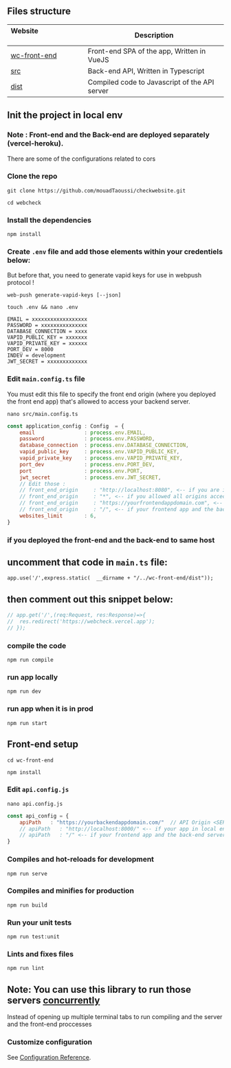 ## Files structure

| Website&nbsp; &nbsp; &nbsp; &nbsp; &nbsp; &nbsp; &nbsp; &nbsp; &nbsp; &nbsp; &nbsp; &nbsp; &nbsp; &nbsp; | Description |
| ----------------------- | ------------------ |
| [wc-front-end](https://github.com/mouadTaoussi/webcheck/tree/main/wc-front-end)| Front-end SPA of the app, Written in VueJS|
| [src](https://github.com/mouadTaoussi/webcheck/tree/main/src)| Back-end API, Written in Typescript |
| [dist](https://github.com/mouadTaoussi/webcheck/tree/main/dist)| Compiled code to Javascript of  the API server |

## Init the project in local env

### Note : Front-end and the Back-end are deployed separately (vercel-heroku).
<p>There are some of the configurations related to cors</p>

### Clone the repo

```
git clone https://github.com/mouadTaoussi/checkwebsite.git
```
```
cd webcheck
```

### Install the dependencies

```
npm install
```

### Create ``.env`` file and add those elements within your credentiels below:
<p>But before that, you need to generate vapid keys for use in webpush protocol !</p>

```
web-push generate-vapid-keys [--json]
```

```
touch .env && nano .env
```
```
EMAIL = xxxxxxxxxxxxxxxxxx
PASSWORD = xxxxxxxxxxxxxxx
DATABASE_CONNECTION = xxxx
VAPID_PUBLIC_KEY = xxxxxxx
VAPID_PRIVATE_KEY = xxxxxx
PORT_DEV = 8000
INDEV = development
JWT_SECRET = xxxxxxxxxxxxx

```

### Edit ``main.config.ts`` file
<p>You must edit this file to specify the front end origin (where you deployed the front end app) that's allowed to access your backend server.</p>

```
nano src/main.config.ts
```
```js
const application_config : Config  = {
	email                : process.env.EMAIL,
	password             : process.env.PASSWORD,
	database_connection  : process.env.DATABASE_CONNECTION,
	vapid_public_key     : process.env.VAPID_PUBLIC_KEY,
	vapid_private_key    : process.env.VAPID_PRIVATE_KEY,
	port_dev             : process.env.PORT_DEV,
	port                 : process.env.PORT,
	jwt_secret           : process.env.JWT_SECRET,
	// Edit those :
	// front_end_origin     : "http://localhost:8080", <-- if you are in local development
	// front_end_origin     : "*", <-- if you allowed all origins accecing your back-end server
	// front_end_origin     : "https://yourfrontendappdomain.com", <-- if you deployed the frontend to a different hosting service
	// front_end_origin     : "/", <-- if your frontend app and the back-end server are in the same host
	websites_limit       : 6,
}

```

### if you deployed the front-end and the back-end to same host
## uncomment that code in ``main.ts`` file:

```
app.use('/',express.static(  __dirname + "/../wc-front-end/dist"));
```

## then comment out this snippet below:

```js
// app.get('/',(req:Request, res:Response)=>{
//	res.redirect('https://webcheck.vercel.app');
// });
```

### compile the code

```
npm run compile
```

### run app locally

```
npm run dev
```

### run app when it is in prod

```
npm run start
```

## Front-end setup

```
cd wc-front-end
```

```
npm install
```

### Edit ``api.config.js``

```
nano api.config.js
```
```js
const api_config = {
	apiPath   : "https://yourbackendappdomain.com/"  // API Origin <SERVER SIDE ENDPOINT> 
	// apiPath   : "http://localhost:8000/" <-- if your app in local env
	// apiPath   : "/" <-- if your frontend app and the back-end server are in the same host
}
```

### Compiles and hot-reloads for development

```
npm run serve
```

### Compiles and minifies for production

```
npm run build
```

### Run your unit tests

```
npm run test:unit
```

### Lints and fixes files

```
npm run lint
```

## Note: You can use this library to run those servers <a href="https://www.npmjs.com/package/concurrently">concurrently</a>
<p>Instead of opening up multiple terminal tabs to run compiling and the server and the front-end proccesses</p>

### Customize configuration
See [Configuration Reference](https://cli.vuejs.org/config/).
